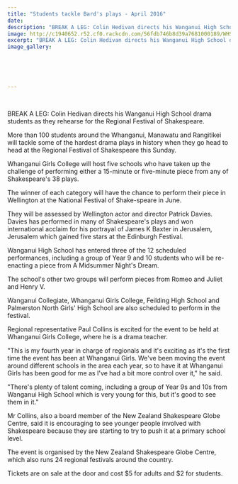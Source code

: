 ```yaml
---
title: "Students tackle Bard's plays - April 2016"
date: 
description: "BREAK A LEG: Colin Hedivan directs his Wanganui High School drama students as they rehearse for the Regional Festival of Shakespeare, Wanganui Chronicle article on 1/4/16..."
image: http://c1940652.r52.cf0.rackcdn.com/56fdb746b8d39a7681000189/WHS-drama-stud-rehearse-for-Reg-Fest-of-Shakespeare-1.4.16.jpg
excerpt: "BREAK A LEG: Colin Hedivan directs his Wanganui High School drama students as they rehearse for the Regional Festival of Shakespeare, Wanganui Chronicle article on 1/4/16..."
image_gallery:
    
    
    
    
    
---
```


<p>&nbsp;</p>
<p>BREAK A LEG: Colin Hedivan directs his Wanganui High School drama students as they rehearse for the Regional Festival of Shakespeare.</p>
<p>More than 100 students around the Whanganui, Manawatu and Rangitikei will tackle some of the hardest drama plays in history when they go head to head at the Regional Festival of Shakespeare this Sunday.</p>
<p>Whanganui Girls College will host five schools who have taken up the challenge of performing either a 15-minute or five-minute piece from any of Shakespeare's 38 plays.</p>
<p>The winner of each category will have the chance to perform their piece in Wellington at the National Festival of Shake-speare in June.</p>
<p>They will be assessed by Wellington actor and director Patrick Davies. Davies has performed in many of Shakespeare's plays and won international acclaim for his portrayal of James K Baxter in Jerusalem, Jerusalem which gained five stars at the Edinburgh Festival.</p>
<p>Wanganui High School has entered three of the 12 scheduled performances, including a group of Year 9 and 10 students who will be re-enacting a piece from A Midsummer Night's Dream.</p>
<p>The school's other two groups will perform pieces from Romeo and Juliet and Henry V.</p>
<p>Wanganui Collegiate, Whanganui Girls College, Feilding High School and Palmerston North Girls' High School are also scheduled to perform in the festival.</p>
<p>Regional representative Paul Collins is excited for the event to be held at Whanganui Girls College, where he is a drama teacher.</p>
<p>"This is my fourth year in charge of regionals and it's exciting as it's the first time the event has been at Whanganui Girls. We've been moving the event around different schools in the area each year, so to have it at Whanganui Girls has been good for me as I've had a bit more control over it," he said.</p>
<p>"There's plenty of talent coming, including a group of Year 9s and 10s from Wanganui High School which is very young for this, but it's good to see them in it."</p>
<p>Mr Collins, also a board member of the New Zealand Shakespeare Globe Centre, said it is encouraging to see younger people involved with Shakespeare because they are starting to try to push it at a primary school level.</p>
<p>The event is organised by the New Zealand Shakespeare Globe Centre, which also runs 24 regional festivals around the country.</p>
<p>Tickets are on sale at the door and cost $5 for adults and $2 for students.</p>

